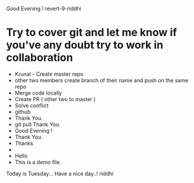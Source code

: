 Good Evening !
revert-9-riddhi
# Try to cover git and let me know if you've any doubt try to work in collaboration 
- Krunal - Create master repo
- other two members create branch of their name and push on the same repo
- Merge code locally 
- Create PR ( other two to master )
- Solve conflict
- github
- Thank You.
- git pull
Thank You.
- Good Evening !
- Thank You.
- Thanks
- 
- Hello
- This is a demo file.

Today is Tuesday...
Have a nice day..!
 riddhi
